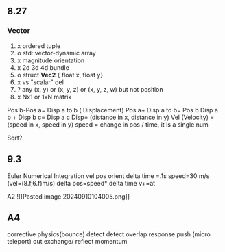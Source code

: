 
## 8.27
### Vector
1. x ordered tuple
2. o std::vector-dynamic array
3. x magnitude orientation
4. x 2d 3d 4d bundle
5. o struct **Vec2** { float x, float y}
6. x vs "scalar" del
7. ? any (x, y) or (x, y, z) or (x, y, z, w) but not position
8. x Nx1 or 1xN matrix

Pos b-Pos a= Disp a to b ( Displacement)
Pos a+ Disp a to b= Pos b
Disp a b + Disp b c= Disp a c
Disp= (distance in x, distance in y)
Vel (Velocity) = (speed in x, speed in y)
speed = change in pos / time, it is a single num


Sqrt?

## 9.3
Euler Numerical Integration
	vel
	pos
	orient
	delta time =.1s
	speed=30 m/s (vel=(8.f,6.f)m/s)
	delta pos=speed* delta time
	v+=at


A2
![[Pasted image 20240910104005.png]]
## A4
corrective physics(bounce)
	detect
		detect overlap
	response
		push (micro teleport) out
		exchange/ reflect momentum